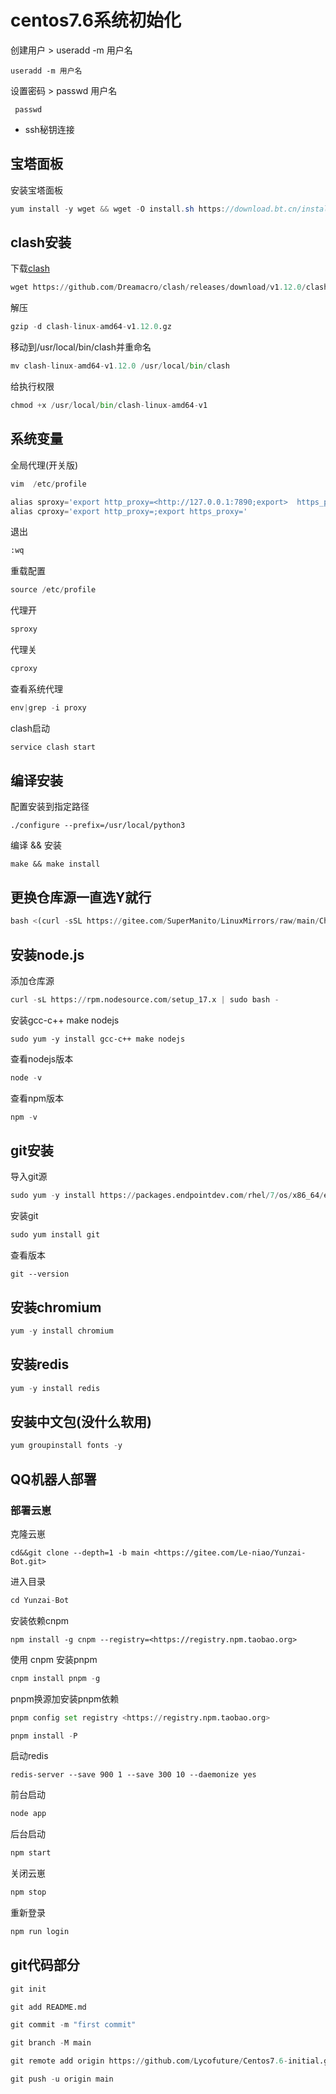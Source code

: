 # **centos7.6系统初始化**

创建用户 > useradd -m 用户名

```text
useradd -m 用户名
```

设置密码 > passwd 用户名

```text
 passwd
```

- ssh秘钥连接

## 宝塔面板

安装宝塔面板

```java
yum install -y wget && wget -O install.sh https://download.bt.cn/install/install_6.0.sh && sh install.sh ed8484bec
```

## clash安装

下载[clash](https://github.com/Dreamacro/clash)

```python
wget https://github.com/Dreamacro/clash/releases/download/v1.12.0/clash-linux-amd64-v1.12.0.gz
```

解压

```python
gzip -d clash-linux-amd64-v1.12.0.gz
```

移动到/usr/local/bin/clash并重命名

```python
mv clash-linux-amd64-v1.12.0 /usr/local/bin/clash
```

给执行权限

```python
chmod +x /usr/local/bin/clash-linux-amd64-v1
```

## 系统变量

全局代理(开关版)

```python
vim  /etc/profile
```

```python
alias sproxy='export http_proxy=<http://127.0.0.1:7890;export>  https_proxy=<http://127.0.0.1:7890>'
alias cproxy='export http_proxy=;export https_proxy='
```

退出

```python
:wq
```

重载配置

```python
source /etc/profile
```

代理开

```python
sproxy
```

代理关

```python
cproxy
```

查看系统代理

```python
env|grep -i proxy
```

clash启动

```python
service clash start
```

## 编译安装

配置安装到指定路径

```pytho
./configure --prefix=/usr/local/python3
```

编译 && 安装

```pytho
make && make install
```

## 更换仓库源一直选Y就行

```python
bash <(curl -sSL https://gitee.com/SuperManito/LinuxMirrors/raw/main/ChangeMirrors.sh)
```

## 安装node.js

添加仓库源

```python
curl -sL https://rpm.nodesource.com/setup_17.x | sudo bash -
```

安装gcc-c++ make nodejs

```pytho
sudo yum -y install gcc-c++ make nodejs
```

查看nodejs版本

```python
node -v
```

查看npm版本

```python
npm -v
```

## git安装

导入git源

```python
sudo yum -y install https://packages.endpointdev.com/rhel/7/os/x86_64/endpoint-repo.x86_64.rpm
```

安装git

```python
sudo yum install git
```

查看版本

```pytho
git --version
```

## 安装chromium

```python
yum -y install chromium
```

## 安装redis

```python
yum -y install redis
```

## 安装中文包(没什么软用)

```python
yum groupinstall fonts -y
```

## QQ机器人部署

### 部署云崽

克隆云崽

```pytho
cd&&git clone --depth=1 -b main <https://gitee.com/Le-niao/Yunzai-Bot.git>
```

进入目录

```python
cd Yunzai-Bot
```

安装依赖cnpm

```pytho
npm install -g cnpm --registry=<https://registry.npm.taobao.org>
```  

使用 cnpm 安装pnpm

```python
cnpm install pnpm -g  
```

pnpm换源加安装pnpm依赖

```python
pnpm config set registry <https://registry.npm.taobao.org>

pnpm install -P
```

启动redis

```pytho
redis-server --save 900 1 --save 300 10 --daemonize yes
```

前台启动

```python
node app
```

后台启动

```python
npm start
```

关闭云崽

```python
npm stop
```

重新登录

```python
npm run login
```

## git代码部分

```python
git init
```

```python
git add README.md
```

```python
git commit -m "first commit"
```

```python
git branch -M main
```

```python
git remote add origin https://github.com/Lycofuture/Centos7.6-initial.git
```

```python
git push -u origin main
```
